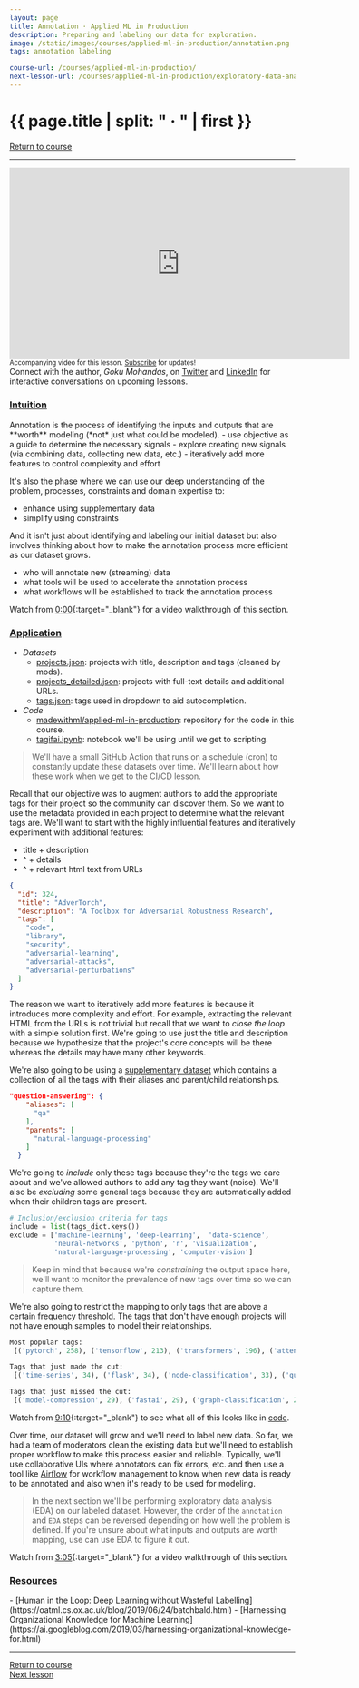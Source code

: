 ```yaml
---
layout: page
title: Annotation · Applied ML in Production
description: Preparing and labeling our data for exploration.
image: /static/images/courses/applied-ml-in-production/annotation.png
tags: annotation labeling

course-url: /courses/applied-ml-in-production/
next-lesson-url: /courses/applied-ml-in-production/exploratory-data-analysis/
---
```


<!-- Header -->
<div class="row">
  <div class="col-md-8 col-6 mr-auto">
    <h1 class="page-title">{{ page.title | split: " · " | first }}</h1>
  </div>
  <div class="col-md-4 col-6">
    <div class="btn-group float-right mb-0" role="group">
      <a href="{{ page.course-url }}" class="btn btn-sm btn-outline-secondary"><i
          class="fas fa-sm fa-arrow-left mr-1"></i>Return to course</a>
    </div>
  </div>
</div>
<hr class="mt-0">

<!-- Video -->
<div class="ai-center-all mt-2">
    <iframe width="600" height="337.5" src="https://www.youtube.com/embed/wzYIjvPD6E8?rel=0" frameborder="0"
    allow="accelerometer; autoplay; clipboard-write; encrypted-media; gyroscope; picture-in-picture"
    allowfullscreen></iframe>
</div>
<div class="ai-center-all mt-2">
  <small>Accompanying video for this lesson. <a href="https://www.youtube.com/madewithml?sub_confirmation=1" target="_blank">Subscribe</a> for updates!</small>
</div>

<div class="alert info mt-4" role="alert">
  <span style="text-align: left;">
    <i class="fas fa-info-circle mr-1"></i> Connect with the author, <i>Goku Mohandas</i>, on
    <a href="https://twitter.com/GokuMohandas" target="_blank">Twitter</a> and
    <a href="https://www.linkedin.com/in/goku" target="_blank">LinkedIn</a> for
    interactive conversations on upcoming lessons.
  </span>
</div>

<h3><u>Intuition</u></h3>
Annotation is the process of identifying the inputs and outputs that are **worth** modeling (*not* just what could be modeled).
- use objective as a guide to determine the necessary signals
- explore creating new signals (via combining data, collecting new data, etc.)
-  iteratively add more features to control complexity and effort

It's also the phase where we can use our deep understanding of the problem, processes, constraints and domain expertise to:
- enhance using supplementary data
- simplify using constraints

And it isn't just about identifying and labeling our initial dataset but also involves thinking about how to make the annotation process more efficient as our dataset grows.
- who will annotate new (streaming) data
- what tools will be used to accelerate the annotation process
- what workflows will be established to track the annotation process

<i class="fab fa-youtube ai-color-youtube mr-1"></i> Watch from [0:00](https://www.youtube.com/watch?v=_sYrVHGRqPo&t=0s){:target="_blank"} for a video walkthrough of this section.

<h3><u>Application</u></h3>

- *Datasets*
  - [projects.json](https://raw.githubusercontent.com/madewithml/datasets/main/projects.json): projects with title, description and tags (cleaned by mods).
  - [projects_detailed.json](https://raw.githubusercontent.com/madewithml/datasets/main/projects_detailed.json): projects with full-text details and additional URLs.
  - [tags.json](https://raw.githubusercontent.com/madewithml/datasets/main/tags.json): tags used in dropdown to aid autocompletion.
- *Code*
  - [madewithml/applied-ml-in-production](https://github.com/madewithml/applied-ml-in-production): repository for the code in this course.
  - [tagifai.ipynb](https://github.com/madewithml/applied-ml-in-production/blob/master/notebooks/tagifai.ipynb): notebook we'll be using until we get to scripting.

> We'll have a small GitHub Action that runs on a schedule (cron) to constantly update these datasets over time. We'll learn about how these work when we get to the CI/CD lesson.

Recall that our objective was to augment authors to add the appropriate tags for their project so the community can discover them. So we want to use the metadata provided in each project to determine what the relevant tags are. We'll want to start with the highly influential features and iteratively experiment with additional features:
- title + description
- ^ + details
- ^ + relevant html text from URLs

```json
{
  "id": 324,
  "title": "AdverTorch",
  "description": "A Toolbox for Adversarial Robustness Research",
  "tags": [
    "code",
    "library",
    "security",
    "adversarial-learning",
    "adversarial-attacks",
    "adversarial-perturbations"
  ]
}
```

The reason we want to iteratively add more features is because it introduces more complexity and effort. For example, extracting the relevant HTML from the URLs is not trivial but recall that we want to *close the loop* with a simple solution first. We're going to use just the title and description because we hypothesize that the project's core concepts will be there whereas the details may have many other keywords.

We're also going to be using a [supplementary dataset](https://raw.githubusercontent.com/madewithml/datasets/main/tags.json) which contains a collection of all the tags with their aliases and parent/child relationships.
```json
"question-answering": {
    "aliases": [
      "qa"
    ],
    "parents": [
      "natural-language-processing"
    ]
  }
```
We're going to *include* only these tags because they're the tags we care about and we've allowed authors to add any tag they want (noise). We'll also be *excluding* some general tags because they are automatically added when their children tags are present.
```python
# Inclusion/exclusion criteria for tags
include = list(tags_dict.keys())
exclude = ['machine-learning', 'deep-learning',  'data-science',
           'neural-networks', 'python', 'r', 'visualization',
           'natural-language-processing', 'computer-vision']
```
> Keep in mind that because we're *constraining* the output space here, we'll want to monitor the prevalence of new tags over time so we can capture them.

We're also going to restrict the mapping to only tags that are above a certain frequency threshold. The tags that don't have enough projects will not have enough samples to model their relationships.
```python
Most popular tags:
 [('pytorch', 258), ('tensorflow', 213), ('transformers', 196), ('attention', 120), ('convolutional-neural-networks', 106)]

Tags that just made the cut:
 [('time-series', 34), ('flask', 34), ('node-classification', 33), ('question-answering', 32), ('pretraining', 30)]

Tags that just missed the cut:
 [('model-compression', 29), ('fastai', 29), ('graph-classification', 29), ('recurrent-neural-networks', 28), ('adversarial-learning', 28)]
 ```

<i class="fab fa-youtube ai-color-youtube mr-1"></i> Watch from [9:10](https://www.youtube.com/watch?v=wzYIjvPD6E8&t=550s){:target="_blank"} to see what all of this looks like in [code](https://github.com/madewithml/applied-ml-in-production/blob/master/notebooks/tagifai.ipynb).

Over time, our dataset will grow and we'll need to label new data. So far, we had a team of moderators clean the existing data but we'll need to establish proper workflow to make this process easier and reliable. Typically, we'll use collaborative UIs where annotators can fix errors, etc. and then use a tool like [Airflow](https://airflow.apache.org/) for workflow management to know when new data is ready to be annotated and also when it's ready to be used for modeling.

> In the next section we'll be performing exploratory data analysis (EDA) on our labeled dataset. However, the order of the `annotation` and `EDA` steps can be reversed depending on how well the problem is defined. If you're unsure about what inputs and outputs are worth mapping, use can use EDA to figure it out.

<i class="fab fa-youtube ai-color-youtube mr-1"></i> Watch from [3:05](https://www.youtube.com/watch?v=wzYIjvPD6E8&t=185s){:target="_blank"} for a video walkthrough of this section.

<h3><u>Resources</u></h3>
- [Human in the Loop: Deep Learning without Wasteful Labelling](https://oatml.cs.ox.ac.uk/blog/2019/06/24/batchbald.html)
- [Harnessing Organizational Knowledge for Machine Learning](https://ai.googleblog.com/2019/03/harnessing-organizational-knowledge-for.html)

<!-- Footer -->
<hr>
<div class="row mb-4">
  <div class="col-6 mr-auto">
    <a href="{{ page.course-url }}" class="btn btn-sm btn-outline-secondary"><i class="fas fa-sm fa-arrow-left mr-1"></i>Return to course</a>
  </div>
  <div class="col-6">
    <div class="float-right">
      <a href="{{ page.next-lesson-url }}" class="btn btn-sm btn-outline-secondary"><i class="fas fa-sm fa-arrow-right mr-1"></i>Next lesson</a>
    </div>
  </div>
</div>